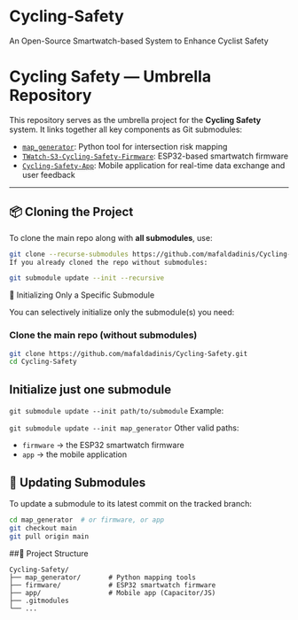 # Cycling-Safety
An Open-Source Smartwatch-based System to Enhance Cyclist Safety


# Cycling Safety — Umbrella Repository

This repository serves as the umbrella project for the **Cycling Safety** system. It links together all key components as Git submodules:

- [`map_generator`](https://github.com/mafaldadinis/map_generator): Python tool for intersection risk mapping  
- [`TWatch-S3-Cycling-Safety-Firmware`](https://github.com/mafaldadinis/TWatch-S3-Cycling-Safety-Firmware): ESP32-based smartwatch firmware  
- [`Cycling-Safety-App`](https://github.com/mafaldadinis/Cycling-Safety-App): Mobile application for real-time data exchange and user feedback  

---

## 📦 Cloning the Project

To clone the main repo along with **all submodules**, use:

```bash
git clone --recurse-submodules https://github.com/mafaldadinis/Cycling-Safety.git
If you already cloned the repo without submodules:

git submodule update --init --recursive
```
🎯 Initializing Only a Specific Submodule

You can selectively initialize only the submodule(s) you need:

### Clone the main repo (without submodules)
```bash
git clone https://github.com/mafaldadinis/Cycling-Safety.git
cd Cycling-Safety
```
## Initialize just one submodule
```git submodule update --init path/to/submodule```
Example:

```git submodule update --init map_generator```
Other valid paths:
 - ```firmware``` → the ESP32 smartwatch firmware
 - ```app``` → the mobile application
## 🔄 Updating Submodules

To update a submodule to its latest commit on the tracked branch:
```bash
cd map_generator  # or firmware, or app
git checkout main
git pull origin main
```


##📁 Project Structure
```
Cycling-Safety/
├── map_generator/       # Python mapping tools
├── firmware/            # ESP32 smartwatch firmware
├── app/                 # Mobile app (Capacitor/JS)
├── .gitmodules
└── ...
```
